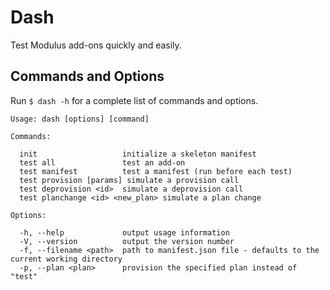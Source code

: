 Dash
===

Test Modulus add-ons quickly and easily.

## Commands and Options

Run `$ dash -h` for a complete list of commands and options.

    Usage: dash [options] [command]

    Commands:

      init                   initialize a skeleton manifest
      test all               test an add-on
      test manifest          test a manifest (run before each test)
      test provision [params] simulate a provision call
      test deprovision <id>  simulate a deprovision call
      test planchange <id> <new_plan> simulate a plan change

    Options:

      -h, --help             output usage information
      -V, --version          output the version number
      -f, --filename <path>  path to manifest.json file - defaults to the current working directory
      -p, --plan <plan>      provision the specified plan instead of "test"
